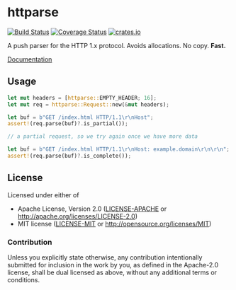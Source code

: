 # httparse

[![Build Status](https://travis-ci.org/seanmonstar/httparse.svg?branch=master)](https://travis-ci.org/seanmonstar/httparse)
[![Coverage Status](https://coveralls.io/repos/seanmonstar/httparse/badge.svg)](https://coveralls.io/r/seanmonstar/httparse)
[![crates.io](https://img.shields.io/crates/v/httparse.svg?maxAge=2592000)](https://crates.io/crates/httparse)

A push parser for the HTTP 1.x protocol. Avoids allocations. No copy. **Fast.**

[Documentation](https://docs.rs/httparse)

## Usage

```rust
let mut headers = [httparse::EMPTY_HEADER; 16];
let mut req = httparse::Request::new(&mut headers);

let buf = b"GET /index.html HTTP/1.1\r\nHost";
assert!(req.parse(buf)?.is_partial());

// a partial request, so we try again once we have more data

let buf = b"GET /index.html HTTP/1.1\r\nHost: example.domain\r\n\r\n";
assert!(req.parse(buf)?.is_complete());
```

## License

Licensed under either of

- Apache License, Version 2.0 ([LICENSE-APACHE](LICENSE-APACHE) or http://apache.org/licenses/LICENSE-2.0)
- MIT license ([LICENSE-MIT](LICENSE-MIT) or http://opensource.org/licenses/MIT)

### Contribution

Unless you explicitly state otherwise, any contribution intentionally submitted for inclusion in the work by you, as defined in the Apache-2.0 license, shall be dual licensed as above, without any additional terms or conditions.
